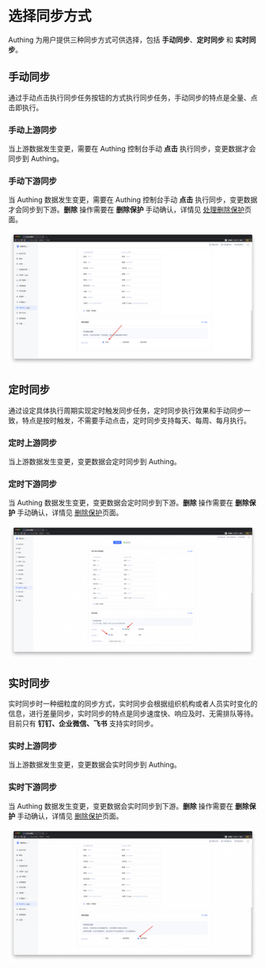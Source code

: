 # 选择同步方式

<LastUpdated/>

Authing 为用户提供三种同步方式可供选择，包括 **手动同步**、**定时同步** 和 **实时同步**。

## 手动同步

通过手动点击执行同步任务按钮的方式执行同步任务，手动同步的特点是全量、点击即执行。


### 手动上游同步

当上游数据发生变更，需要在 Authing 控制台手动 **点击** 执行同步，变更数据才会同步到 Authing。


### 手动下游同步

当 Authing 数据发生变更，需要在 Authing 控制台手动 **点击** 执行同步，变更数据才会同步到下游。**删除** 操作需要在 **删除保护** 手动确认，详情见 [处理删除保护](../manual-actions.md)页面。

<img src="../images/syncTypeManual.png"/>

<br/>


## 定时同步

通过设定具体执行周期实现定时触发同步任务，定时同步执行效果和手动同步一致，特点是按时触发，不需要手动点击，定时同步支持每天、每周、每月执行。


### 定时上游同步

当上游数据发生变更，变更数据会定时同步到 Authing。


### 定时下游同步

当 Authing 数据发生变更，变更数据会定时同步到下游。**删除** 操作需要在 **删除保护** 手动确认，详情见 [删除保护](../manual-actions.md)页面。

<img src="../images/syncTypeTime.png"/>

<br/>


## 实时同步

实时同步时一种细粒度的同步方式，实时同步会根据组织机构或者人员实时变化的信息，进行差量同步，实时同步的特点是同步速度快、响应及时、无需排队等待。目前只有 **钉钉、企业微信、飞书** 支持实时同步。


### 实时上游同步

当上游数据发生变更，变更数据会实时同步到 Authing。


### 实时下游同步
当 Authing 数据发生变更，变更数据会实时同步到下游。**删除** 操作需要在 **删除保护** 手动确认，详情见 [删除保护](../manual-actions.md)页面。

<img src="../images/syncTypeRealTime.png"/>

<br/>

